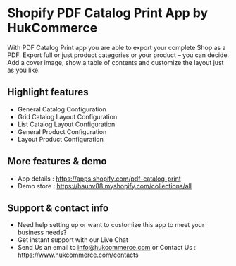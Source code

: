 # Shopify PDF Catalog Print App by HukCommerce

With PDF Catalog Print app you are able to export your complete Shop as a PDF. Export full or just product categories or your product – you can decide. Add a cover image, show a table of contents and customize the layout just as you like.

## Highlight features

- General Catalog Configuration
- Grid Catalog Layout Configuration
- List Catalog Layout Configuration
- General Product Configuration
- Layout Product Configuration

## More features & demo

- App details : https://apps.shopify.com/pdf-catalog-print
- Demo store : https://haunv88.myshopify.com/collections/all

## Support & contact info

- Need help setting up or want to customize this app to meet your business needs? 
- Get instant support with our Live Chat
- Send Us an email to info@hukcommerce.com or Contact Us : https://www.hukcommerce.com/contacts
